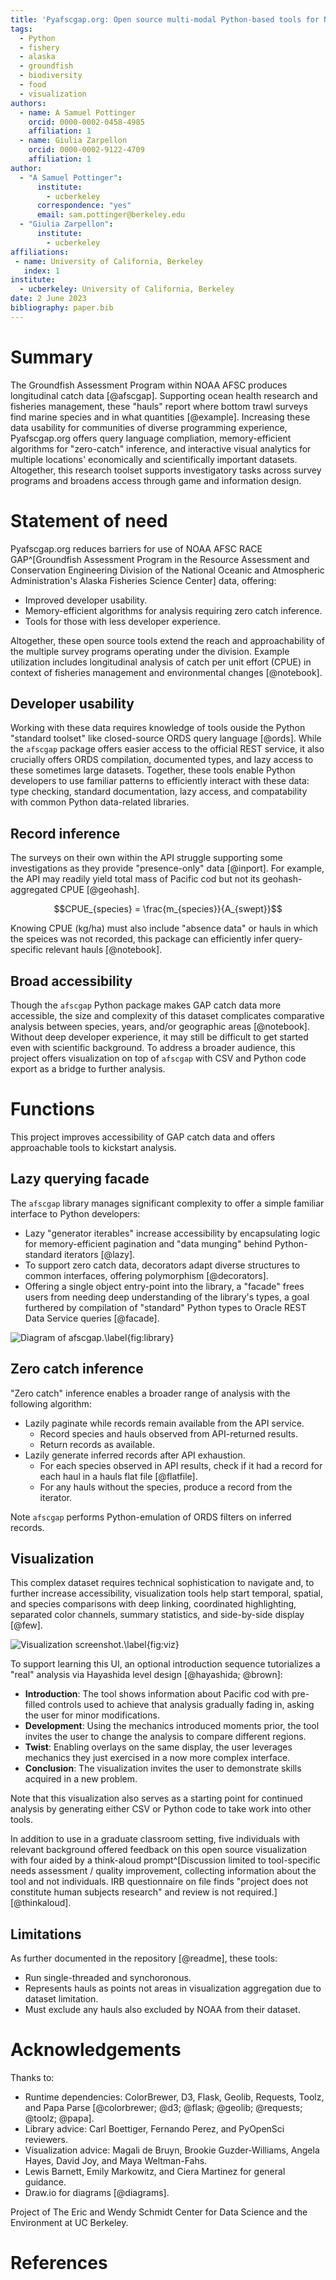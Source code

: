 ```yaml
---
title: 'Pyafscgap.org: Open source multi-modal Python-based tools for NOAA AFSC RACE GAP'
tags:
  - Python
  - fishery
  - alaska
  - groundfish
  - biodiversity
  - food
  - visualization
authors:
  - name: A Samuel Pottinger
    orcid: 0000-0002-0458-4985
    affiliation: 1
  - name: Giulia Zarpellon
    orcid: 0000-0002-9122-4709
    affiliation: 1
author:
  - "A Samuel Pottinger":
      institute:
        - ucberkeley
      correspondence: "yes"
      email: sam.pottinger@berkeley.edu
  - "Giulia Zarpellon":
      institute:
        - ucberkeley
affiliations:
 - name: University of California, Berkeley
   index: 1
institute:
  - ucberkeley: University of California, Berkeley
date: 2 June 2023
bibliography: paper.bib
---
```


# Summary
The Groundfish Assessment Program within NOAA AFSC produces longitudinal catch data [@afscgap]. Supporting ocean health research and fisheries management, these "hauls" report where bottom trawl surveys find marine species and in what quantities [@example]. Increasing these data usability for communities of diverse programming experience, Pyafscgap.org offers query language compliation, memory-efficient algorithms for "zero-catch" inference, and interactive visual analytics for multiple locations' economically and scientifically important datasets. Altogether, this research toolset supports investigatory tasks across survey programs and broadens access through game and information design.

# Statement of need
Pyafscgap.org reduces barriers for use of NOAA AFSC RACE GAP^[Groundfish Assessment Program in the Resource Assessment and Conservation Engineering Division of the National Oceanic and Atmospheric Administration's Alaska Fisheries Science Center] data, offering:

 - Improved developer usability.
 - Memory-efficient algorithms for analysis requiring zero catch inference.
 - Tools for those with less developer experience.

Altogether, these open source tools extend the reach and approachability of the multiple survey programs operating under the division. Example utilization includes longitudinal analysis of catch per unit effort (CPUE) in context of fisheries management and environmental changes [@notebook].

## Developer usability
Working with these data requires knowledge of tools ouside the Python "standard toolset" like closed-source ORDS query language [@ords]. While the `afscgap` package offers easier access to the official REST service, it also crucially offers ORDS compilation, documented types, and lazy access to these sometimes large datasets. Together, these tools enable Python developers to use familiar patterns to efficiently interact with these data: type checking, standard documentation, lazy access, and compatability with common Python data-related libraries.

## Record inference
The surveys on their own within the API struggle supporting some investigations as they provide "presence-only" data [@inport]. For example, the API may readily yield total mass of Pacific cod but not its geohash-aggregated CPUE [@geohash].

$$CPUE_{species} = \frac{m_{species}}{A_{swept}}$$

Knowing CPUE (kg/ha) must also include "absence data" or hauls in which the speices was not recorded, this package can efficiently infer query-specific relevant hauls [@notebook].

## Broad accessibility
Though the `afscgap` Python package makes GAP catch data more accessible, the size and complexity of this dataset complicates comparative analysis between species, years, and/or geographic areas [@notebook]. Without deep developer experience, it may still be difficult to get started even with scientific background. To address a broader audience, this project offers visualization on top of `afscgap` with CSV and Python code export as a bridge to further analysis.

# Functions
This project improves accessibility of GAP catch data and offers approachable tools to kickstart analysis.

## Lazy querying facade
The `afscgap` library manages significant complexity to offer a simple familiar interface to Python developers:

 - Lazy "generator iterables" increase accessibility by encapsulating logic for memory-efficient pagination and "data munging" behind Python-standard iterators [@lazy].
 - To support zero catch data, decorators adapt diverse structures to common interfaces, offering polymorphism [@decorators].
 - Offering a single object entry-point into the library, a "facade" frees users from needing deep understanding of the library's types, a goal furthered by compilation of "standard" Python types to Oracle REST Data Service queries [@facade].

![Diagram of afscgap.\label{fig:library}](library.png)

## Zero catch inference
"Zero catch" inference enables a broader range of analysis with the following algorithm:

 - Lazily paginate while records remain available from the API service.
   - Record species and hauls observed from API-returned results.
   - Return records as available.
 - Lazily generate inferred records after API exhaustion.
   - For each species observed in API results, check if it had a record for each haul in a hauls flat file [@flatfile].
   - For any hauls without the species, produce a record from the iterator.

Note `afscgap` performs Python-emulation of ORDS filters on inferred records.

## Visualization
This complex dataset requires technical sophistication to navigate and, to further increase accessibility, visualization tools help start temporal, spatial, and species comparisons with deep linking, coordinated highlighting, separated color channels, summary statistics, and side-by-side display [@few].

![Visualization screenshot.\label{fig:viz}](viz.png)

To support learning this UI, an optional introduction sequence tutorializes a "real" analysis via Hayashida level design [@hayashida; @brown]:

 - **Introduction**: The tool shows information about Pacific cod with pre-filled controls used to achieve that analysis gradually fading in, asking the user for minor modifications.
 - **Development**: Using the mechanics introduced moments prior, the tool invites the user to change the analysis to compare different regions.
 - **Twist**: Enabling overlays on the same display, the user leverages mechanics they just exercised in a now more complex interface.
 - **Conclusion**: The visualization invites the user to demonstrate skills acquired in a new problem.

Note that this visualization also serves as a starting point for continued analysis by generating either CSV or Python code to take work into other tools.

In addition to use in a graduate classroom setting, five individuals with relevant background offered feedback on this open source visualization with four aided by a think-aloud prompt^[Discussion limited to tool-specific needs assessment / quality improvement, collecting information about the tool and not individuals. IRB questionnaire on file finds "project does not constitute human subjects research" and review is not required.] [@thinkaloud].

## Limitations
As further documented in the repository [@readme], these tools:

 - Run single-threaded and synchoronous.
 - Represents hauls as points not areas in visualization aggregation due to dataset limitation.
 - Must exclude any hauls also excluded by NOAA from their dataset.

# Acknowledgements
Thanks to:

 - Runtime dependencies: ColorBrewer, D3, Flask, Geolib, Requests, Toolz, and Papa Parse [@colorbrewer; @d3; @flask; @geolib; @requests; @toolz; @papa].
 - Library advice: Carl Boettiger, Fernando Perez, and PyOpenSci reviewers.
 - Visualization advice: Magali de Bruyn, Brookie Guzder-Williams, Angela Hayes, David Joy, and Maya Weltman-Fahs.
 - Lewis Barnett, Emily Markowitz, and Ciera Martinez for general guidance.
 - Draw.io for diagrams [@diagrams].

Project of The Eric and Wendy Schmidt Center for Data Science and the Environment at UC Berkeley.

# References
